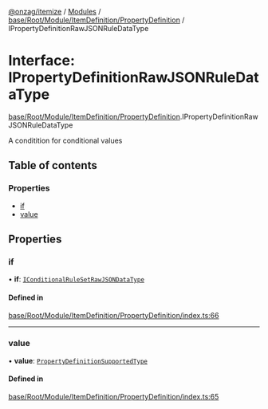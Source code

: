 [@onzag/itemize](../README.md) / [Modules](../modules.md) / [base/Root/Module/ItemDefinition/PropertyDefinition](../modules/base_Root_Module_ItemDefinition_PropertyDefinition.md) / IPropertyDefinitionRawJSONRuleDataType

# Interface: IPropertyDefinitionRawJSONRuleDataType

[base/Root/Module/ItemDefinition/PropertyDefinition](../modules/base_Root_Module_ItemDefinition_PropertyDefinition.md).IPropertyDefinitionRawJSONRuleDataType

A conditition for conditional values

## Table of contents

### Properties

- [if](base_Root_Module_ItemDefinition_PropertyDefinition.IPropertyDefinitionRawJSONRuleDataType.md#if)
- [value](base_Root_Module_ItemDefinition_PropertyDefinition.IPropertyDefinitionRawJSONRuleDataType.md#value)

## Properties

### if

• **if**: [`IConditionalRuleSetRawJSONDataType`](../modules/base_Root_Module_ItemDefinition_ConditionalRuleSet.md#iconditionalrulesetrawjsondatatype)

#### Defined in

[base/Root/Module/ItemDefinition/PropertyDefinition/index.ts:66](https://github.com/onzag/itemize/blob/73e0c39e/base/Root/Module/ItemDefinition/PropertyDefinition/index.ts#L66)

___

### value

• **value**: [`PropertyDefinitionSupportedType`](../modules/base_Root_Module_ItemDefinition_PropertyDefinition_types.md#propertydefinitionsupportedtype)

#### Defined in

[base/Root/Module/ItemDefinition/PropertyDefinition/index.ts:65](https://github.com/onzag/itemize/blob/73e0c39e/base/Root/Module/ItemDefinition/PropertyDefinition/index.ts#L65)
